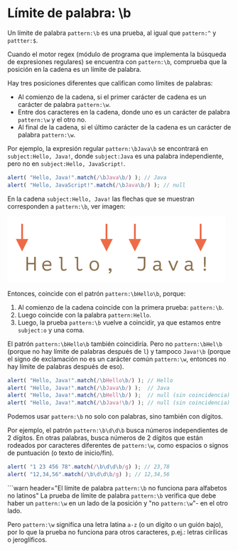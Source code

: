 # Límite de palabra: \b

Un límite de palabra `pattern:\b` es una prueba, al igual que `pattern:^` y `pattter:$`.

Cuando el motor regex (módulo de programa que implementa la búsqueda de expresiones regulares) se encuentra con `pattern:\b`, comprueba que la posición en la cadena es un límite de palabra.

Hay tres posiciones diferentes que califican como límites de palabras:

- Al comienzo de la cadena, si el primer carácter de cadena es un carácter de palabra `pattern:\w`.
- Entre dos caracteres en la cadena, donde uno es un carácter de palabra `pattern:\w` y el otro no.
- Al final de la cadena, si el último carácter de la cadena es un carácter de palabra `pattern:\w`.

Por ejemplo, la expresión regular `pattern:\bJava\b` se encontrará en `subject:Hello, Java!`, donde `subject:Java` es una palabra independiente, pero no en `subject:Hello, JavaScript!`.

```js run
alert( "Hello, Java!".match(/\bJava\b/) ); // Java
alert( "Hello, JavaScript!".match(/\bJava\b/) ); // null
```

En la cadena `subject:Hello, Java!` las flechas que se muestran corresponden a `pattern:\b`, ver imagen:

![](hello-java-boundaries.svg)

Entonces, coincide con el patrón `pattern:\bHello\b`, porque:

1. Al comienzo de la cadena coincide con la primera prueba: `pattern:\b`.
2. Luego coincide con la palabra `pattern:Hello`.
3. Luego, la prueba `pattern:\b` vuelve a coincidir, ya que estamos entre `subject:o` y una coma.

El patrón `pattern:\bHello\b` también coincidiría. Pero no `pattern:\bHel\b` (porque no hay límite de palabras después de `l`) y tampoco `Java!\b` (porque el signo de exclamación no es un carácter común `pattern:\w`, entonces no hay límite de palabras después de eso).

```js run
alert( "Hello, Java!".match(/\bHello\b/) ); // Hello
alert( "Hello, Java!".match(/\bJava\b/) );  // Java
alert( "Hello, Java!".match(/\bHell\b/) );  // null (sin coincidencia)
alert( "Hello, Java!".match(/\bJava!\b/) ); // null (sin coincidencia)
```

Podemos usar `pattern:\b` no solo con palabras, sino también con dígitos.

Por ejemplo, el patrón `pattern:\b\d\d\b` busca números independientes de 2 dígitos. En otras palabras, busca números de 2 dígitos que están rodeados por caracteres diferentes de `pattern:\w`, como espacios o signos de puntuación (o texto de inicio/fin).

```js run
alert( "1 23 456 78".match(/\b\d\d\b/g) ); // 23,78
alert( "12,34,56".match(/\b\d\d\b/g) ); // 12,34,56
```

```warn header="El límite de palabra `pattern:\b` no funciona para alfabetos no latinos"
La prueba de límite de palabra `pattern:\b` verifica que debe haber un `pattern:\w` en un lado de la posición y "no `pattern:\w`"- en el otro lado.

Pero `pattern:\w` significa una letra latina `a-z` (o un dígito o un guión bajo), por lo que la prueba no funciona para otros caracteres, p.ej.: letras cirílicas o jeroglíficos.
```

